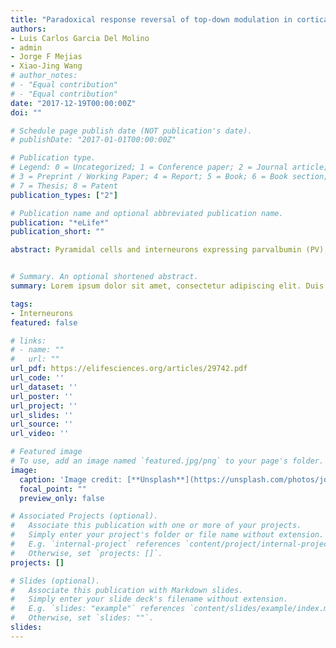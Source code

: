 ```yaml
---
title: "Paradoxical response reversal of top-down modulation in cortical circuits with three interneuron types"
authors:
- Luis Carlos Garcia Del Molino
- admin
- Jorge F Mejias
- Xiao-Jing Wang
# author_notes:
# - "Equal contribution"
# - "Equal contribution"
date: "2017-12-19T00:00:00Z"
doi: ""

# Schedule page publish date (NOT publication's date).
# publishDate: "2017-01-01T00:00:00Z"

# Publication type.
# Legend: 0 = Uncategorized; 1 = Conference paper; 2 = Journal article;
# 3 = Preprint / Working Paper; 4 = Report; 5 = Book; 6 = Book section;
# 7 = Thesis; 8 = Patent
publication_types: ["2"]

# Publication name and optional abbreviated publication name.
publication: "*eLife*"
publication_short: ""

abstract: Pyramidal cells and interneurons expressing parvalbumin (PV), somatostatin (SST), and vasoactive intestinal peptide (VIP) show cell-type-specific connectivity patterns leading to a canonical microcircuit across cortex. Experiments recording from this circuit often report counterintuitive and seemingly contradictory findings. For example, the response of SST cells in mouse V1 to top-down behavioral modulation can change its sign when the visual input changes, a phenomenon that we call response reversal. We developed a theoretical framework to explain these seemingly contradictory effects as emerging phenomena in circuits with two key features, interactions between multiple neural populations and a nonlinear neuronal input-output relationship. Furthermore, we built a cortical circuit model which reproduces counterintuitive dynamics observed in mouse V1. Our analytical calculations pinpoint connection properties critical to response reversal, and predict additional novel types of complex dynamics that could be tested in future experiments.


# Summary. An optional shortened abstract.
summary: Lorem ipsum dolor sit amet, consectetur adipiscing elit. Duis posuere tellus ac convallis placerat. Proin tincidunt magna sed ex sollicitudin condimentum.

tags:
- Interneurons
featured: false

# links:
# - name: ""
#   url: ""
url_pdf: https://elifesciences.org/articles/29742.pdf
url_code: ''
url_dataset: ''
url_poster: ''
url_project: ''
url_slides: ''
url_source: ''
url_video: ''

# Featured image
# To use, add an image named `featured.jpg/png` to your page's folder. 
image:
  caption: 'Image credit: [**Unsplash**](https://unsplash.com/photos/jdD8gXaTZsc)'
  focal_point: ""
  preview_only: false

# Associated Projects (optional).
#   Associate this publication with one or more of your projects.
#   Simply enter your project's folder or file name without extension.
#   E.g. `internal-project` references `content/project/internal-project/index.md`.
#   Otherwise, set `projects: []`.
projects: []

# Slides (optional).
#   Associate this publication with Markdown slides.
#   Simply enter your slide deck's filename without extension.
#   E.g. `slides: "example"` references `content/slides/example/index.md`.
#   Otherwise, set `slides: ""`.
slides:
---
```

